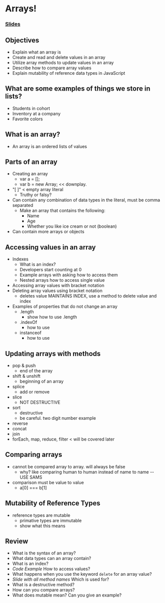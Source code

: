 # Arrays!
### [Slides](http://slides.com/valeriekraucunas/deck-3)

## Objectives
- Explain what an array is
- Create and read and delete values in an array
- Utilize array methods to update values in an array
- Describe how to compare array values
- Explain mutability of reference data types in JavaScript

## What are some examples of things we store in lists?
- Students in cohort
- Inventory at a company
- Favorite colors

## What is an array?
- An array is an ordered lists of values

## Parts of an array
- Creating an array
	- var a = [];
	- var b = new Array; << downplay.
- "[ ]" < empty array literal
	- Truthy or falsy?
- Can contain any combination of data types in the literal, must be comma separated
	- Make an array that contains the following:
		- Name
		- Age
		- Whether you like ice cream or not (boolean)
- Can contain more arrays or objects

## Accessing values in an array
- Indexes
	- What is an index?
	- Developers start counting at 0
	- Example arrays with asking how to access them
	- Nested arrays how to access single value
- Accessing array values with bracket notation
- Deleting array values using bracket notation
	- deletes value MAINTAINS INDEX, use a method to delete value and index
- Examples of properties that do not change an array
	- .length
		- show how to use .length
	- .indexOf
		- how to use
	- instanceof
		- how to use

## Updating arrays with methods
- pop & push
	- end of the array
- shift & unshift
	- beginning of an array
- splice
	- add or remove
- slice
	- NOT DESTRUCTIVE
- sort
	- destructive
	- be careful. two digit number example
- reverse
- concat
- join
- forEach, map, reduce, filter < will be covered later

## Comparing arrays
- cannot be compared array to array. will always be false
	- why? like comparing human to human instead of name to name -- USE SAMS
- comparison must be value to value
	- a[0] === b[1]

## Mutability of Reference Types
- reference types are mutable
	- primative types are immutable
	- show what this means

## Review
- What is the syntax of an array?
- What data types can an array contain?
- What is an index?
- _Code Example_ How to access values?
- What happens when you use the keyword ```delete``` for an array value?
- _Slide with all method names_ Which is used for?
- What is a destructive method?
- How can you compare arrays?
- What does mutable mean? Can you give an example?
